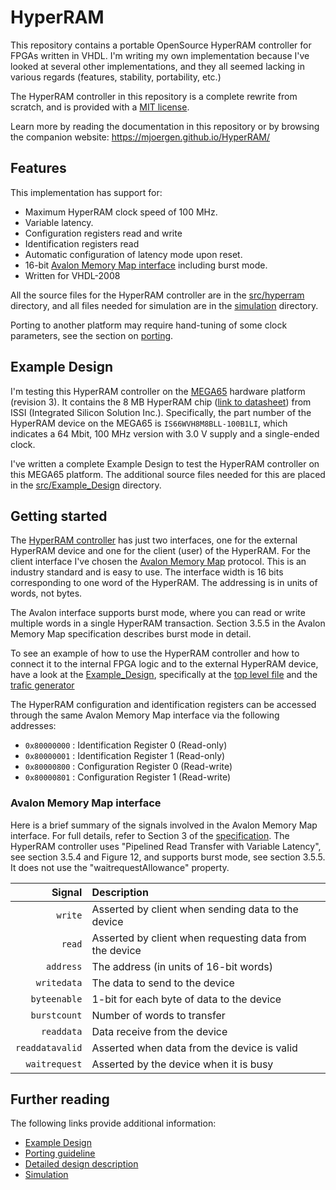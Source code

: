 # HyperRAM

This repository contains a portable OpenSource HyperRAM controller for FPGAs written in VHDL.
I'm writing my own implementation because I've looked at several other implementations, and
they all seemed lacking in various regards (features, stability, portability, etc.)

The HyperRAM controller in this repository is a complete rewrite from scratch,
and is provided with a [MIT license](LICENSE).

Learn more by reading the documentation in this repository or by browsing the companion website: https://mjoergen.github.io/HyperRAM/

## Features

This implementation has support for:

* Maximum HyperRAM clock speed of 100 MHz.
* Variable latency.
* Configuration registers read and write
* Identification registers read
* Automatic configuration of latency mode upon reset.
* 16-bit [Avalon Memory Map interface](doc/Avalon_Interface_Specifications.pdf) including burst mode.
* Written for VHDL-2008

All the source files for the HyperRAM controller are in the
[src/hyperram](src/hyperram) directory, and all files needed for simulation are
in the [simulation](simulation) directory.

Porting to another platform may require hand-tuning of some clock parameters,
see the section on [porting](PORTING.md).

## Example Design

I'm testing this HyperRAM controller on the [MEGA65](https://mega65.org/)
hardware platform (revision 3).  It contains the 8 MB HyperRAM chip ([link to
datasheet](doc/66-67WVH8M8ALL-BLL-938852.pdf)) from ISSI (Integrated Silicon
Solution Inc.).  Specifically, the part number of the HyperRAM device on the
MEGA65 is `IS66WVH8M8BLL-100B1LI`, which indicates a 64 Mbit, 100 MHz version
with 3.0 V supply and a single-ended clock.

I've written a complete Example Design to test the HyperRAM controller on this
MEGA65 platform. The additional source files needed for this are placed in the
[src/Example_Design](src/Example_Design) directory.

## Getting started

The [HyperRAM controller](src/hyperram/hyperram.vhd) has just two interfaces,
one for the external HyperRAM device and one for the client (user) of the
HyperRAM. For the client interface I've chosen the [Avalon Memory
Map](doc/Avalon_Interface_Specifications.pdf) protocol. This is an industry
standard and is easy to use. The interface width is 16 bits corresponding to
one word of the HyperRAM. The addressing is in units of words, not bytes.

The Avalon interface supports burst mode, where you can read or write multiple
words in a single HyperRAM transaction. Section 3.5.5 in the Avalon Memory Map
specification describes burst mode in detail.

To see an example of how to use the HyperRAM controller and how to connect it
to the internal FPGA logic and to the external HyperRAM device, have a look at
the [Example_Design](src/Example_Design), specifically at the [top level
file](src/Example_Design/top.vhd) and the [trafic
generator](src/Example_Design/trafic_gen.vhd)

The HyperRAM configuration and identification registers can be accessed through
the same Avalon Memory Map interface via the following addresses:

* `0x80000000` : Identification Register 0 (Read-only)
* `0x80000001` : Identification Register 1 (Read-only)
* `0x80000800` : Configuration Register 0  (Read-write)
* `0x80000801` : Configuration Register 1  (Read-write)

### Avalon Memory Map interface

Here is a brief summary of the signals involved in the Avalon Memory Map
interface.  For full details, refer to Section 3 of the
[specification](doc/Avalon_Interface_Specifications.pdf).
The HyperRAM controller uses "Pipelined Read Transfer with Variable Latency",
see section 3.5.4 and Figure 12, and supports burst mode, see section 3.5.5.
It does not use the "waitrequestAllowance" property.

Signal          | Description
--------------: | :---------
`write`         | Asserted by client when sending data to the device
`read`          | Asserted by client when requesting data from the device
`address`       | The address (in units of 16-bit words)
`writedata`     | The data to send to the device
`byteenable`    | 1-bit for each byte of data to the device
`burstcount`    | Number of words to transfer
`readdata`      | Data receive from the device
`readdatavalid` | Asserted when data from the device is valid
`waitrequest`   | Asserted by the device when it is busy

## Further reading

The following links provide additional information:

* [Example Design](src/Example_Design/README.md)
* [Porting guideline](PORTING.md)
* [Detailed design description](src/hyperram/README.md)
* [Simulation](simulation/README.md)

